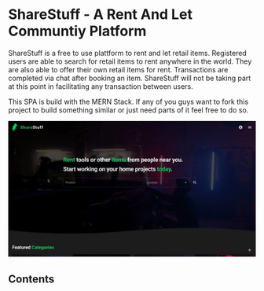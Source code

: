 # ShareStuff - A Rent And Let Communtiy Platform

ShareStuff is a free to use plattform to rent and let retail items. 
Registered users are able to search for retail items to rent anywhere in the world. They are also able to offer their own retail items for rent.
Transactions are completed via chat after booking an item. ShareStuff will not be taking part at this point in facilitating any transaction between users.

This SPA is build with the MERN Stack. If any of you guys want to fork this project to build something similar or just need parts of it feel free to do so.

![](https://github.com/Zuckerwattederivat/public/blob/master/sharestuff_media/homescreen.gif)

## Contents

